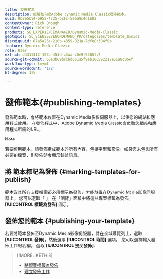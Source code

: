 ```yaml
---
title: 發佈範本
description: 瞭解如何從Adobe Dynamic Media Classic發佈範本。
uuid: 9b8e5b94-6958-4725-bcbc-5e6a9c4d1b02
contentOwner: Rick Brough
content-type: reference
products: SG_EXPERIENCEMANAGER/Dynamic-Media-Classic
geptopics: SG_SCENESEVENONDEMAND_PK/categories/template_basics
discoiquuid: 87a5a25e-210b-4359-821a-7dfe8c304f9b
feature: Dynamic Media Classic
role: User
exl-id: d4315312-195c-453d-a3aa-c5e9f9365fc7
source-git-commit: 65e3b69bdcbd651a5f9ab100592217e61a8c05ef
workflow-type: tm+mt
source-wordcount: '172'
ht-degree: 13%

---
```


# 發佈範本{#publishing-templates}

發佈範本時，會將範本放置在Dynamic Media影像伺服器上，以供您的網站和應用程式使用。 在發佈程式中，Adobe Dynamic Media Classic會啟動您網站和應用程式所需的URL。

>[!NOTE]
>
>若要使用範本，請發佈構成範本的所有內容，包括字型和影像。如果您未包含所有必要的檔案，則發佈時會顯示錯誤訊息。

## 將 範本標記為發佈 {#marking-templates-for-publish}

範本及其所有支援檔案都必須標示為發佈，才能放置在Dynamic Media影像伺服器上。 您可以選取「 」，在「瀏覽」面板中將這些專案標籤為發佈。 **[!UICONTROL 標籤為發佈]** 圖示。

## 發佈您的範本 {#publishing-your-template}

若要將範本發佈至Dynamic Media影像伺服器，請在全域導覽列上，選取 **[!UICONTROL 發佈]**，然後選取 **[!UICONTROL 時間]** 選項。 您可以選擇輸入發佈工作的名稱。 選取 **[!UICONTROL 提交發佈]**.

>[!MORELIKETHIS]
>
>* [將資產標籤為發佈](publishing-files.md#publish_after_uploading)
>* [建立發佈工作](publishing-files.md#creating_a_publish_job)

